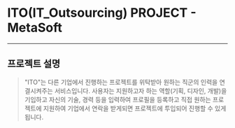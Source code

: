 # ITO(IT_Outsourcing) PROJECT - MetaSoft
* * *
## 프로젝트 설명
> "ITO"는 다른 기업에서 진행하는 프로젝트를 위탁받아 원하는 직군의 인력을 연결시켜주는 서비스입니다. 사용자는 지원하고자 하는 역할(기획, 디자인, 개발)을 기입하고 자신의 기술, 경력 등을 입력하여 프로필을 등록하고 직접 원하는 프로젝트에 지원하여 기업에서 연락을 받게되면 프로젝트에 투입되어 진행할 수 있게 됩니다. 
> 
